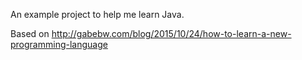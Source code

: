 An example project to help me learn Java.

Based on http://gabebw.com/blog/2015/10/24/how-to-learn-a-new-programming-language